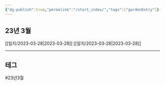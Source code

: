 ```yaml
---
{"dg-publish":true,"permalink":"/start_index/","tags":["gardenEntry"]}
---
```




## 23년 3월

[[일지/2023-03-28\|2023-03-28]] [[일지/2023-03-28\|2023-03-28]]

---

## 테그

#23년3월 